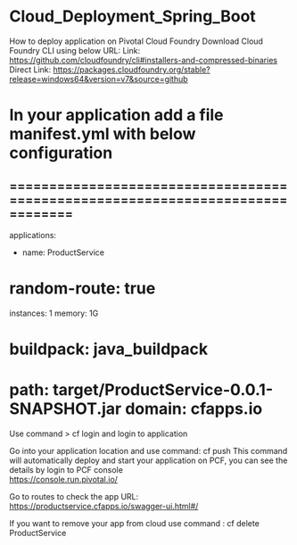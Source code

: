 # Cloud_Deployment_Spring_Boot
How to deploy application on Pivotal Cloud Foundry
Download Cloud Foundry CLI using below URL:
Link: https://github.com/cloudfoundry/cli#installers-and-compressed-binaries
Direct Link: https://packages.cloudfoundry.org/stable?release=windows64&version=v7&source=github

# In your application add a file manifest.yml with below configuration
==============================================================================
---
applications:
- name: ProductService
#  random-route: true
  instances: 1
  memory: 1G
#  buildpack: java_buildpack
  path: target/ProductService-0.0.1-SNAPSHOT.jar
  domain: cfapps.io
===============================================================================  
  

Use command > cf login  and login to application

Go into your application location and use command: cf push
This command will automatically deploy and start your application on PCF, you can see the details by login to PCF console  
https://console.run.pivotal.io/

Go to routes to check the app URL:  https://productservice.cfapps.io/swagger-ui.html#/

If you want to remove your app from cloud use command  : cf delete ProductService
